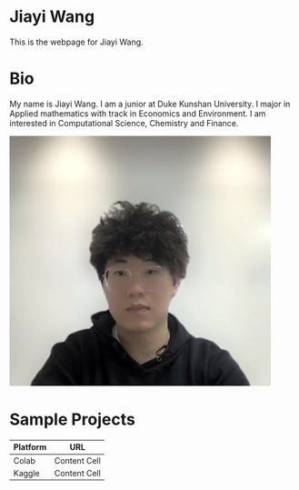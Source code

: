 # Jiayi Wang
This is the webpage for Jiayi Wang.

# Bio
My name is Jiayi Wang. I am a junior at Duke Kunshan University. I major in Applied mathematics with track in Economics and Environment. I am interested in Computational Science, Chemistry and Finance.

<img width="460" height="440" src="./image/11232435.png">


# Sample Projects


| Platform  | URL |
| ------------- | ------------- |
| Colab  | Content Cell  |
| Kaggle  | Content Cell  |

